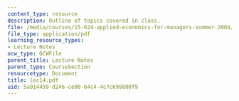 ```yaml
---
content_type: resource
description: Outline of topics covered in class.
file: /media/courses/15-024-applied-economics-for-managers-summer-2004/5a914459d246ce9064c44c7c699800f9_lec14.pdf
file_type: application/pdf
learning_resource_types:
- Lecture Notes
ocw_type: OCWFile
parent_title: Lecture Notes
parent_type: CourseSection
resourcetype: Document
title: lec14.pdf
uid: 5a914459-d246-ce90-64c4-4c7c699800f9
---
```

